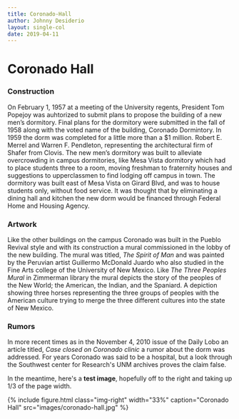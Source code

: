 ```yaml
---
title: Coronado-Hall
author: Johnny Desiderio
layout: single-col
date: 2019-04-11
---
```



# Coronado Hall

### Construction

On February 1, 1957 at a meeting of the University regents, President Tom Popejoy was auhtorized to submit plans to propose the building of a new men’s dormitory. Final plans for the dormitory were submitted in the fall of 1958 along with the voted name of the building, Coronado Dormintory. In 1959 the dorm was completed for a little more than a $1 million. Robert E. Merrel and Warren F. Pendleton, representing the architectural firm of Shafer from Clovis. The new men’s dormitory was built to alleviate overcrowding in campus dormitories, like Mesa Vista dormitory which had to place students three to a room, moving freshman to fraternity houses and suggestions to upperclassmen to find lodging off campus in town. The dormitory was built east of Mesa Vista on Girard Blvd, and was to house students only, without food service. It was thought that by eliminating a dining hall and kitchen the new dorm would be financed through Federal Home and Housing Agency. 

### Artwork
Like the other buildings on the campus Coronado was built in the Pueblo Revival style and with its construction a mural commissioned in the lobby of the new building. The mural was titled, *The Spirit of Man* and was painted by the Peruvian artist Guillermo McDonald Juardo who also studied in the Fine Arts college of the University of New Mexico. Like *The Three Peoples Mural* in Zimmerman library the mural depicts the story of the peoples of the New World; the American, the Indian, and the Spaniard. A depiction showing three horses representing the three groups of peoples with the American culture trying to merge the three different cultures into the state of New Mexico.

### Rumors
In more recent times as in the November 4, 2010 issue of the Daily Lobo an article titled, *Case closed on Coronado clinic* a rumor about the dorm was addressed. For years Coronado was said to be a hospital, but a look through the Southwest center for Research's UNM archives proves the claim false.


In the meantime, here's a **test image**, hopefully off to the right and taking up 1/3 of the page width.

{% include figure.html class="img-right" width="33%" caption="Coronado Hall" src="images/coronado-hall.jpg" %}

